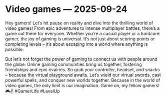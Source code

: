 # Video games — 2025-09-24

Hey gamers! Let’s hit pause on reality and dive into the thrilling world of video games! From epic adventures to intense multiplayer battles, there’s a game out there for everyone. Whether you’re a casual player or a hardcore gamer, the joy of gaming is universal. It’s not just about scoring points or completing levels – it’s about escaping into a world where anything is possible.

But let’s not forget the power of gaming to connect us with people around the globe. Online gaming communities bring us together, fostering friendships and epic rivalries. So grab your controller, headset, and snacks – because the virtual playground awaits. Let’s wield our virtual swords, cast powerful spells, and conquer new worlds together. Because in the world of video games, the only limit is our imagination. Game on, my fellow gamers! 🎮✌️ #GamerLife #LevelUp